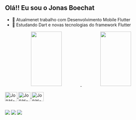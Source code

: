 ## Olá!! Eu sou o Jonas Boechat

- 🔭 Atualmenet trabalho com Desenvolvimento Mobile Flutter
- 🌱 Estudando Dart e novas tecnologias do framework Flutter 

<div align="center">
  <a href="https://github.com/JonasBoechat">
  <img width = "45%" img height="180em" src="https://github-readme-stats.vercel.app/api?username=JonasBoechat&show_icons=true&theme=dracula&include_all_commits=true&count_private=true"/>
  <img width = "45%" img height="180em" src="https://github-readme-stats.vercel.app/api/top-langs/?username=JonasBoechat&layout=compact&langs_count=7&theme=dracula"/>
</div>

</div>
<div style="display: inline_block"><br>
  <img align="center" alt="Jonas-Flutter" height="30" width="40" src="https://cdn.jsdelivr.net/gh/devicons/devicon/icons/flutter/flutter-original.svg">
  <img align="center" alt="Jonas-Dart" height="30" width="40" src="https://cdn.jsdelivr.net/gh/devicons/devicon/icons/dart/dart-original.svg"">
  <img align="center" alt="Jonas-C" height="30" width="40" src="https://cdn.jsdelivr.net/gh/devicons/devicon/icons/c/c-original.svg">
  
   
</div>
  
  ##
  
  <div> 
  <a href="https://www.instagram.com/jonasboechat/" target="_blank"><img src="https://img.shields.io/badge/-Instagram-%23E4405F?style=for-the-badge&logo=instagram&logoColor=white" target="_blank"></a>
  <a href="https://www.linkedin.com/in/jonas-chalegra-boechat-9484611b5/" target="_blank"><img src="https://img.shields.io/badge/-LinkedIn-%230077B5?style=for-the-badge&logo=linkedin&logoColor=white" target="_blank"></a> 
  <a href = "jboechat.ufmt@gmail.com"><img src="https://img.shields.io/badge/-Gmail-%23333?style=for-the-badge&logo=gmail&logoColor=white" target="_blank"></a>
 
</div>

